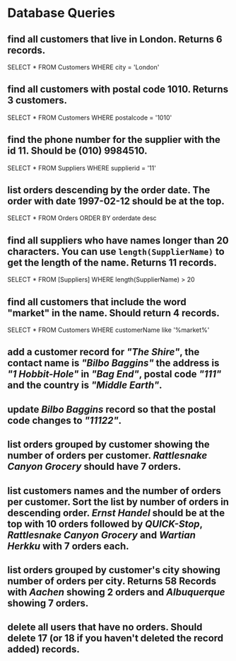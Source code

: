 # Database Queries

## find all customers that live in London. Returns 6 records.

SELECT \*
FROM Customers
WHERE city = 'London'

## find all customers with postal code 1010. Returns 3 customers.

SELECT \*
FROM Customers
WHERE postalcode = '1010'

## find the phone number for the supplier with the id 11. Should be (010) 9984510.

SELECT \*
FROM Suppliers
WHERE supplierid = '11'

## list orders descending by the order date. The order with date 1997-02-12 should be at the top.

SELECT \*
FROM Orders
ORDER BY orderdate desc

## find all suppliers who have names longer than 20 characters. You can use `length(SupplierName)` to get the length of the name. Returns 11 records.

SELECT \* FROM [Suppliers] WHERE length(SupplierName) > 20

## find all customers that include the word "market" in the name. Should return 4 records.

SELECT \* FROM Customers WHERE customerName like '%market%'

## add a customer record for _"The Shire"_, the contact name is _"Bilbo Baggins"_ the address is _"1 Hobbit-Hole"_ in _"Bag End"_, postal code _"111"_ and the country is _"Middle Earth"_.

## update _Bilbo Baggins_ record so that the postal code changes to _"11122"_.

## list orders grouped by customer showing the number of orders per customer. _Rattlesnake Canyon Grocery_ should have 7 orders.

## list customers names and the number of orders per customer. Sort the list by number of orders in descending order. _Ernst Handel_ should be at the top with 10 orders followed by _QUICK-Stop_, _Rattlesnake Canyon Grocery_ and _Wartian Herkku_ with 7 orders each.

## list orders grouped by customer's city showing number of orders per city. Returns 58 Records with _Aachen_ showing 2 orders and _Albuquerque_ showing 7 orders.

## delete all users that have no orders. Should delete 17 (or 18 if you haven't deleted the record added) records.
